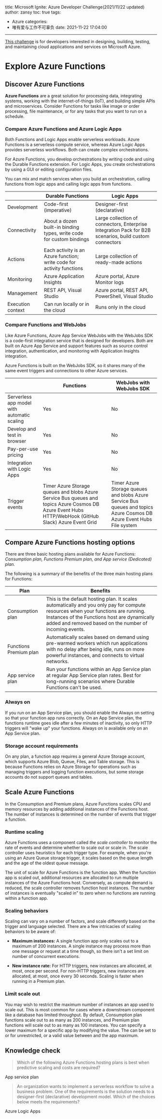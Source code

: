 title: Microsoft Ignite: Azure Developer Challenge(2021/11/22 updated)
author: zansy
toc: true
tags:
  - Azure
categories:
  - 唯有爱与工作不可辜负
date: 2021-11-22 17:04:00
---
[This challenge](https://docs.microsoft.com/zh-cn/learn/challenges?id=af95eabc-aafa-4ba1-8ec7-1c6444102f70) is for developers interested in designing, building, testing, and maintaining cloud applications and services on Microsoft Azure.
<!--more-->

#  Explore Azure Functions
## Discover Azure Functions
**Azure Functions** are a great solution for processing data, integrating systems, working with the internet-of-things (IoT), and building simple APIs and microservices. Consider Functions for tasks like image or order processing, file maintenance, or for any tasks that you want to run on a schedule.

### Compare Azure Functions and Azure Logic Apps
Both Functions and Logic Apps enable serverless workloads. Azure Functions is a serverless compute service, whereas Azure Logic Apps provides serverless workflows. Both can create complex orchestrations.

For Azure Functions, you develop orchestrations by writing code and using the Durable Functions extension. For Logic Apps, you create orchestrations by using a GUI or editing configuration files.

You can mix and match services when you build an orchestration, calling functions from logic apps and calling logic apps from functions. 

|                   | Durable Functions                                                     | Logic Apps                                                                                             |
|-------------------|-----------------------------------------------------------------------|--------------------------------------------------------------------------------------------------------|
| Development       | Code-first (imperative)                                               | Designer-first (declarative)                                                                           |
| Connectivity      | About a dozen built-in binding types, write code for custom bindings  | Large collection of connectors, Enterprise Integration Pack for B2B scenarios, build custom connectors |
| Actions           | Each activity is an Azure function; write code for activity functions | Large collection of ready-made actions                                                                 |
| Monitoring        | Azure Application Insights                                            | Azure portal, Azure Monitor logs                                                                       |
| Management        | REST API, Visual Studio                                               | Azure portal, REST API, PowerShell, Visual Studio                                                      |
| Execution context | Can run locally or in the cloud                                       | Runs only in the cloud                                                                                 |

### Compare Functions and WebJobs
Like Azure Functions, Azure App Service WebJobs with the WebJobs SDK is a code-first integration service that is designed for developers. Both are built on Azure App Service and support features such as source control integration, authentication, and monitoring with Application Insights integration.

Azure Functions is built on the WebJobs SDK, so it shares many of the same event triggers and connections to other Azure services.

|                                             | Functions                                                                                                                                              | WebJobs with WebJobs SDK                                                                                              |
|---------------------------------------------|--------------------------------------------------------------------------------------------------------------------------------------------------------|-----------------------------------------------------------------------------------------------------------------------|
| Serverless app model with automatic scaling | Yes                                                                                                                                                    | No                                                                                                                    |
| Develop and test in browser                 | Yes                                                                                                                                                    | No                                                                                                                    |
| Pay-per-use pricing                         | Yes                                                                                                                                                    | No                                                                                                                    |
| Integration with Logic Apps                 | Yes                                                                                                                                                    | No                                                                                                                    |
| Trigger events                              | Timer Azure Storage queues and blobs Azure Service Bus queues and topics Azure Cosmos DB Azure Event Hubs HTTP/WebHook (GitHub Slack) Azure Event Grid | Timer Azure Storage queues and blobs Azure Service Bus queues and topics Azure Cosmos DB Azure Event Hubs File system | 

## Compare Azure Functions hosting options
There are three basic hosting plans available for Azure Functions: *Consumption plan, Functions Premium plan, and App service (Dedicated) plan.*

The following is a summary of the benefits of the three main hosting plans for Functions:

| Plan                   | Benefits                                                                                                                                                                                                                                    |
|------------------------|---------------------------------------------------------------------------------------------------------------------------------------------------------------------------------------------------------------------------------------------|
| Consumption plan       | This is the default hosting plan. It scales automatically and you only pay for compute resources when your functions are running. Instances of the Functions host are dynamically added and removed based on the number of incoming events. |
| Functions Premium plan | Automatically scales based on demand using pre-warmed workers which run applications with no delay after being idle, runs on more powerful instances, and connects to virtual networks.                                                     |
| App service plan       | Run your functions within an App Service plan at regular App Service plan rates. Best for long-running scenarios where Durable Functions can't be used.                                                                                     |

### Always on
If you run on an App Service plan, you should enable the Always on setting so that your function app runs correctly. On an App Service plan, the functions runtime goes idle after a few minutes of inactivity, so only HTTP triggers will "wake up" your functions. Always on is available only on an App Service plan. 

### Storage account requirements
On any plan, a function app requires a general Azure Storage account, which supports Azure Blob, Queue, Files, and Table storage. This is because Functions relies on Azure Storage for operations such as managing triggers and logging function executions, but some storage accounts do not support queues and tables.

## Scale Azure Functions
In the Consumption and Premium plans, Azure Functions scales CPU and memory resources by adding additional instances of the Functions host. The number of instances is determined on the number of events that trigger a function.

### Runtime scaling

Azure Functions uses a component called *the scale controller* to monitor the rate of events and determine whether to scale out or scale in. The scale controller uses heuristics for each trigger type. For example, when you're using an Azure Queue storage trigger, it scales based on the queue length and the age of the oldest queue message.

The unit of scale for Azure Functions is the function app. When the function app is scaled out, additional resources are allocated to run multiple instances of the Azure Functions host. Conversely, as compute demand is reduced, the scale controller removes function host instances. The number of instances is eventually "scaled in" to zero when no functions are running within a function app.

### Scaling behaviors
Scaling can vary on a number of factors, and scale differently based on the trigger and language selected. There are a few intricacies of scaling behaviors to be aware of:
- **Maximum instances:** A single function app only scales out to a maximum of 200 instances. A single instance may process more than one message or request at a time though, so there isn't a set limit on number of concurrent executions.

- **New instance rate:** For HTTP triggers, new instances are allocated, at most, once per second. For non-HTTP triggers, new instances are allocated, at most, once every 30 seconds. Scaling is faster when running in a Premium plan.

### Limit scale out

You may wish to restrict the maximum number of instances an app used to scale out. This is most common for cases where a downstream component like a database has limited throughput. By default, Consumption plan functions scale out to as many as 200 instances, and Premium plan functions will scale out to as many as 100 instances. You can specify a lower maximum for a specific app by modifying the value. The can be set to or for unrestricted, or a valid value between and the app maximum.

## Knowledge check
>Which of the following Azure Functions hosting plans is best when predictive scaling and costs are required?

App service plan

>An organization wants to implement a serverless workflow to solve a business problem. One of the requirements is the solution needs to a designer-first (declarative) development model. Which of the choices below meets the requirements?

Azure Logic Apps

